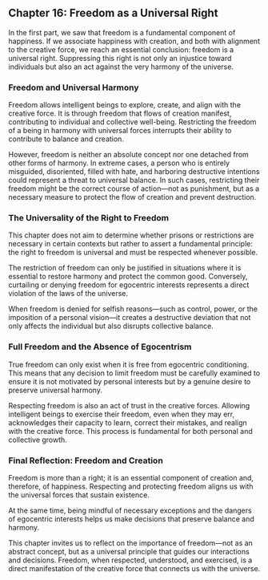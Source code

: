 ## Chapter 16: Freedom as a Universal Right
In the first part, we saw that freedom is a fundamental component of happiness. If we associate happiness with creation, and both with alignment to the creative force, we reach an essential conclusion: freedom is a universal right. Suppressing this right is not only an injustice toward individuals but also an act against the very harmony of the universe.
### Freedom and Universal Harmony
Freedom allows intelligent beings to explore, create, and align with the creative force. It is through freedom that flows of creation manifest, contributing to individual and collective well-being. Restricting the freedom of a being in harmony with universal forces interrupts their ability to contribute to balance and creation.

However, freedom is neither an absolute concept nor one detached from other forms of harmony. In extreme cases, a person who is entirely misguided, disoriented, filled with hate, and harboring destructive intentions could represent a threat to universal balance. In such cases, restricting their freedom might be the correct course of action—not as punishment, but as a necessary measure to protect the flow of creation and prevent destruction.

### The Universality of the Right to Freedom
This chapter does not aim to determine whether prisons or restrictions are necessary in certain contexts but rather to assert a fundamental principle: the right to freedom is universal and must be respected whenever possible.

The restriction of freedom can only be justified in situations where it is essential to restore harmony and protect the common good. Conversely, curtailing or denying freedom for egocentric interests represents a direct violation of the laws of the universe.

When freedom is denied for selfish reasons—such as control, power, or the imposition of a personal vision—it creates a destructive deviation that not only affects the individual but also disrupts collective balance.

### Full Freedom and the Absence of Egocentrism
True freedom can only exist when it is free from egocentric conditioning. This means that any decision to limit freedom must be carefully examined to ensure it is not motivated by personal interests but by a genuine desire to preserve universal harmony.

Respecting freedom is also an act of trust in the creative forces. Allowing intelligent beings to exercise their freedom, even when they may err, acknowledges their capacity to learn, correct their mistakes, and realign with the creative force. This process is fundamental for both personal and collective growth.

### Final Reflection: Freedom and Creation
Freedom is more than a right; it is an essential component of creation and, therefore, of happiness. Respecting and protecting freedom aligns us with the universal forces that sustain existence.

At the same time, being mindful of necessary exceptions and the dangers of egocentric interests helps us make decisions that preserve balance and harmony.

This chapter invites us to reflect on the importance of freedom—not as an abstract concept, but as a universal principle that guides our interactions and decisions. Freedom, when respected, understood, and exercised, is a direct manifestation of the creative force that connects us with the universe.